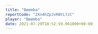 ```yaml
---
title: "Bøømba"
reportCode: "2Xn4hZpJvRWtL7zC"
player: "Bøømba"
date: 2021-07-29T18:52:59.061000+00:00
---
```

